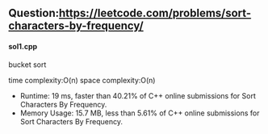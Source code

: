 ## Question:https://leetcode.com/problems/sort-characters-by-frequency/

#### sol1.cpp
bucket sort

time complexity:O(n)
space complexity:O(n)

* Runtime: 19 ms, faster than 40.21% of C++ online submissions for Sort Characters By Frequency.
* Memory Usage: 15.7 MB, less than 5.61% of C++ online submissions for Sort Characters By Frequency.
